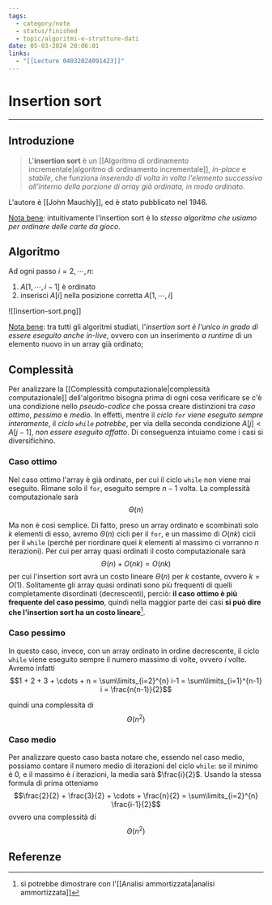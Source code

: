 ```yaml
---
tags:
  - category/note
  - status/finished
  - topic/algoritmi-e-strutture-dati
date: 05-03-2024 20:06:01
links:
  - "[[Lecture 04032024091423]]"
---
```

# Insertion sort
---
## Introduzione
> L'**insertion sort** è un [[Algoritmo di ordinamento incrementale|algoritmo di ordinamento incrementale]], _in-place_ e _stabile_, che funziona _inserendo di volta in volta l'elemento successivo all'interno della porzione di array già ordinata, in modo ordinato_.

L'autore è [[John Mauchly]], ed è stato pubblicato nel 1946.

<u>Nota bene</u>: intuitivamente l'insertion sort è lo _stesso algoritmo che usiamo per ordinare delle carte da gioco_.

## Algoritmo
Ad ogni passo $i = 2, \cdots, n$:
1. $A[1, \cdots, i-1]$ è ordinato
2. inserisci $A[i]$ nella posizione corretta $A[1, \cdots, i]$

![[insertion-sort.png]]

<u>Nota bene</u>: tra tutti gli algoritmi studiati, l'_insertion sort è l'unico in grado di essere eseguito anche in-live_, ovvero con un inserimento _a runtime_ di un elemento nuovo in un array già ordinato;

## Complessità
Per analizzare la [[Complessità computazionale|complessità computazionale]] dell'algoritmo bisogna prima di ogni cosa verificare se c'è una condizione nello _pseudo-codice_ che possa creare distinzioni tra _caso ottimo_, _pessimo_ e _medio_.
In effetti, mentre il _ciclo `for` viene eseguito sempre interamente_, il _ciclo `while` potrebbe_, per via della seconda condizione $A[j] < A[j-1]$, _non essere eseguito affatto_. Di conseguenza intuiamo come i casi si diversifichino.

### Caso ottimo
Nel caso ottimo l'array è già ordinato, per cui il ciclo `while` non viene mai eseguito. Rimane solo il `for`, eseguito sempre $n-1$ volta. La complessità computazionale sarà
$$\Theta(n)$$

Ma non è così semplice. Di fatto, preso un array ordinato e scombinati solo $k$ elementi di esso, avremo $\Theta(n)$ cicli per il `for`, e un massimo di $O(nk)$ cicli per il `while` (perché per riordinare quei $k$ elementi al massimo ci vorranno $n$ iterazioni). Per cui per array quasi ordinati il costo computazionale sarà
$$\Theta(n) + O(nk) = O(nk)$$
per cui l'insertion sort avrà un costo lineare $\Theta(n)$ per $k$ costante, ovvero $k = O(1)$.
Solitamente gli array quasi ordinati sono più frequenti di quelli completamente disordinati (decrescenti), perciò: **il caso ottimo è più frequente del caso pessimo**, quindi nella maggior parte dei casi **si può dire che l'insertion sort ha un costo lineare**[^1].

### Caso pessimo
In questo caso, invece, con un array ordinato in ordine decrescente, il ciclo `while` viene eseguito sempre il numero massimo di volte, ovvero $i$ volte. Avremo infatti
$$1 + 2 + 3 + \cdots + n = \sum\limits_{i=2}^{n} i-1 = \sum\limits_{i=1}^{n-1} i = \frac{n(n-1)}{2}$$

quindi una complessità di
$$\Theta(n^{2})$$

### Caso medio
Per analizzare questo caso basta notare che, essendo nel caso medio, possiamo contare il numero medio di iterazioni del ciclo `while`: se il minimo è 0, e il massimo è $i$ iterazioni, la media sarà $\frac{i}{2}$. Usando la stessa formula di prima otteniamo
$$\frac{2}{2} + \frac{3}{2} + \cdots + \frac{n}{2} = \sum\limits_{i=2}^{n} \frac{i-1}{2}$$
ovvero una complessità di
$$\Theta(n^{2})$$

## Referenze
[^1]: si potrebbe dimostrare con l'[[Analisi ammortizzata|analisi ammortizzata]]